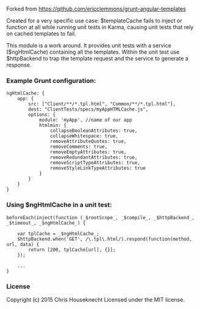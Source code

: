 Forked from https://github.com/ericclemmons/grunt-angular-templates

Created for a very specific use case: $templateCache fails to inject or function at all while running unit tests in Karma, causing unit tests that rely on cached templates to fail.

This module is a work around. It provides unit tests with a service ($ngHtmlCache) containing all the templates. Within the unit test use $httpBackend to trap the template request and the service to generate a response.


### Example Grunt configuration:

````
ngHtmlCache: {
    app: {
        src: ["Client/**/*.tpl.html", "Common/**/*.tpl.html"],
        dest: "ClientTests/specs/myAppHTMLCache.js",
        options: {
            module: 'myApp', //name of our app
            htmlmin: {
                collapseBooleanAttributes: true,
                collapseWhitespace: true,
                removeAttributeQuotes: true,
                removeComments: true,
                removeEmptyAttributes: true,
                removeRedundantAttributes: true,
                removeScriptTypeAttributes: true,
                removeStyleLinkTypeAttributes: true
            }
        }
    }
}
````

### Using $ngHtmlCache in a unit test:

````
beforeEach(inject(function (_$rootScope_, _$compile_, _$httpBackend_, _$timeout_, _$ngHtmlCache_) {

    var tplCache = _$ngHtmlCache_;
    $httpBackend.when('GET', /\.tpl\.html/).respond(function(method, url, data) {
        return [200, tplCache[url], {}];
    });

    ...
}
````

### License

Copyright (c) 2015 Chris Houseknecht
Licensed under the MIT license.


[1]: http://gruntjs.com/
[2]: https://github.com/gruntjs/grunt-contrib-htmlmin
[3]: http://requirejs.org/docs/whyamd.html
[4]: https://github.com/gruntjs/grunt-contrib-concat
[5]: https://github.com/yeoman/grunt-usemin



